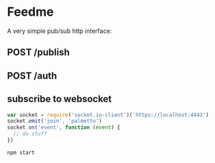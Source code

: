 # Feedme

A very simple pub/sub http interface:

## POST /publish

## POST /auth

## subscribe to websocket

``` js
var socket = require('socket.io-client')('https://localhost:4443')
socket.emit('join', 'palmetto')
socket.on('event', function (event) {
  // do stuff
})
```

``` sh
npm start
```


